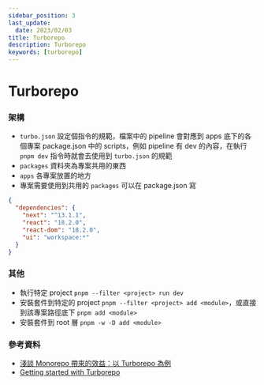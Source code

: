 ```yaml
---
sidebar_position: 3
last_update:
  date: 2023/02/03
title: Turborepo
description: Turborepo
keywords: [turborepo]
---
```


# Turborepo

### 架構

- `turbo.json` 設定個指令的規範，檔案中的 pipeline 會對應到 apps 底下的各個專案 package.json 中的 scripts，例如 pipeline 有 dev 的內容，在執行 `pnpm dev` 指令時就會去使用到 `turbo.json` 的規範
- `packages` 資料夾為專案共用的東西
- `apps` 各專案放置的地方
- 專案需要使用到共用的 `packages` 可以在 package.json 寫

```json {6}
{
  "dependencies": {
    "next": "^13.1.1",
    "react": "18.2.0",
    "react-dom": "18.2.0",
    "ui": "workspace:*"
  }
}
```

### 其他

- 執行特定 project `pnpm --filter <project> run dev`
- 安裝套件到特定的 project `pnpm --filter <project> add <module>`，或直接到該專案路徑底下 `pnpm add <module>`
- 安裝套件到 root 層 `pnpm -w -D add <module>`

### 參考資料

- [淺談 Monorepo 帶來的效益：以 Turborepo 為例](https://medium.com/starbugs/%E6%B7%BA%E8%AB%87-monorepo-%E5%B8%B6%E4%BE%86%E7%9A%84%E6%95%88%E7%9B%8A-%E4%BB%A5-turborepo-%E7%82%BA%E4%BE%8B-615fb4af5ebd)
- [Getting started with Turborepo](https://www.youtube.com/watch?v=mxLLIwZ93nY&ab_channel=HamedBahram)
